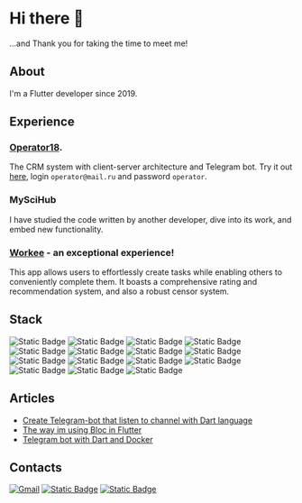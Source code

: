 # Hi there 👋
...and Thank you for taking the time to meet me!

## About
I'm a Flutter developer since 2019.

## Experience
### [Operator18](https://github.com/kharitonovAL/o18).
The CRM system with client-server architecture and Telegram bot. Try it out [here](https://v2.operator18.ru), login `operator@mail.ru` and password `operator`.


### MySciHub
I have studied the code written by another developer, dive into its work, and embed new functionality.

### [Workee](https://play.google.com/store/apps/details?id=com.narushev.workee) - an exceptional experience!
This app allows users to effortlessly create tasks while enabling others to conveniently complete them. It boasts a comprehensive rating and recommendation system, and also a robust censor system.

## Stack
![Static Badge](https://img.shields.io/badge/Dart-grey?logo=dart)
![Static Badge](https://img.shields.io/badge/Flutter-grey?logo=flutter)
![Static Badge](https://img.shields.io/badge/VS_Code-grey?logo=visualstudiocode)
![Static Badge](https://img.shields.io/badge/Firebase-grey?logo=firebase)
![Static Badge](https://img.shields.io/badge/Parse_Server-grey?logo=pars)
![Static Badge](https://img.shields.io/badge/MobX-grey?logo=Mobx)
![Static Badge](https://img.shields.io/badge/Bloc-grey?logo=Bloc)
![Static Badge](https://img.shields.io/badge/Git-grey?logo=git)
![Static Badge](https://img.shields.io/badge/REST_API-grey?logo=rest)
![Static Badge](https://img.shields.io/badge/Localization-grey?logo=Localization)
![Static Badge](https://img.shields.io/badge/Google_Maps-grey?logo=google&logoColor=ffffff)
![Static Badge](https://img.shields.io/badge/OTP_Code-grey?logo=Otp&logoColor=ffffff)
![Static Badge](https://img.shields.io/badge/Stripe_payments-grey?logo=Stripe)
![Static Badge](https://img.shields.io/badge/App_Store_Connect-grey?logo=apple)
![Static Badge](https://img.shields.io/badge/Google_Play_Market-grey?logo=googleplay)

## Articles
- [Create Telegram-bot that listen to channel with Dart language](https://medium.com/@Kharitonov_al/create-telegram-bot-that-listen-to-channel-with-dart-language-61c10c20f7fb)
- [The way im using Bloc in Flutter](https://medium.com/@Kharitonov_al/the-way-im-using-bloc-in-flutter-app-5c072d854e89)
- [Telegram bot with Dart and Docker](https://medium.com/@Kharitonov_al/telegram-bot-with-dart-and-docker-1652d6017364)

## Contacts
[![Gmail](https://img.shields.io/badge/-Gmail-c14438?style=flat&logo=Gmail&logoColor=white)](mailto:2501.mailbox@gmail.com)
[![Static Badge](https://img.shields.io/badge/Telegram-blue?logo=telegram)](htts://t.me/Kharitonov_AL)
[![Static Badge](https://img.shields.io/badge/Twitter-black?logo=x)](https://twitter.com/al_mbx)

